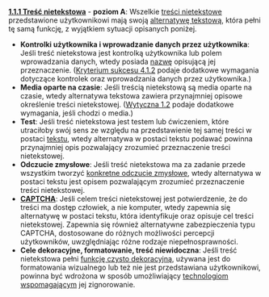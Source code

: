 [**1.1.1 Treść nietekstowa**](https://wcag.lepszyweb.pl/#non-text-content) - **poziom A**: Wszelkie <a href="#" data-toggle="tooltip" data-original-title="{{site.data.glossary.tresc_nietekstowa | strip_html | replace: '*', ''}}">treści nietekstowe</a> przedstawione użytkownikowi mają swoją <a href="#" data-toggle="tooltip" data-original-title="{{site.data.glossary.alternatywa_tekstowa | strip_html | replace: '*', ''}}">alternatywę tekstową</a>, która pełni tę samą funkcję, z wyjątkiem sytuacji opisanych poniżej.

  - **Kontrolki użytkownika i wprowadzanie danych przez użytkownika**: Jeśli treść nietekstowa jest kontrolką użytkownika lub polem wprowadzania danych, wtedy posiada <a href="#" data-toggle="tooltip" data-original-title="{{site.data.glossary.nazwa | strip_html | replace: '*', ''}}">nazwę</a> opisującą jej przeznaczenie. ([Kryterium sukcesu 4.1.2](https://wcag.lepszyweb.pl/#name-role-value) podaje dodatkowe wymagania dotyczące kontrolek oraz wprowadzania danych przez użytkownika.)
  - **Media oparte na czasie**: Jeśli treścią nietekstową są media oparte na czasie, wtedy alternatywa tekstowa zawiera przynajmniej opisowe określenie treści nietekstowej. ([Wytyczna 1.2](https://wcag.lepszyweb.pl/#time-based-media) podaje dodatkowe wymagania, jeśli chodzi o media.)
  - **Test**: Jeśli treść nietekstowa jest testem lub ćwiczeniem, które utraciłoby swój sens ze względu na przedstawienie tej samej treści w postaci <a href="#" data-toggle="tooltip" data-original-title="{{site.data.glossary.tekst | strip_html | replace: '*', ''}}">tekstu</a>, wtedy alternatywa w postaci tekstu podawać powinna przynajmniej opis pozwalający zrozumieć przeznaczenie treści nietekstowej.
  - **Odczucie zmysłowe**: Jeśli treść nietekstowa ma za zadanie przede wszystkim tworzyć <a href="#" data-toggle="tooltip" data-original-title="{{site.data.glossary.konkretne_odczucie_zmyslowe | strip_html | replace: '*', ''}}">konkretne odczucie zmysłowe</a>, wtedy alternatywa w postaci tekstu jest opisem pozwalającym zrozumieć przeznaczenie treści nietekstowej.
  - **<a href="#" data-toggle="tooltip" data-original-title="{{site.data.glossary.CAPTCHA | strip_html | replace: '*', ''}}">CAPTCHA</a>**: Jeśli celem treści nietekstowej jest potwierdzenie, że do treści ma dostęp człowiek, a nie komputer, wtedy zapewnia się alternatywę w postaci tekstu, która identyfikuje oraz opisuje cel treści nietekstowej. Zapewnia się również alternatywne zabezpieczenia typu CAPTCHA, dostosowane do różnych możliwości percepcji użytkowników, uwzględniając różne rodzaje niepełnosprawności.
  - **Cele dekoracyjne, formatowanie, treść niewidoczna**: Jeśli treść nietekstowa pełni  <a href="#" data-toggle="tooltip" data-original-title="{{site.data.glossary.wylacznie_dekoracyjny | strip_html | replace: '*', ''}}">funkcję czysto dekoracyjną</a>, używana jest do formatowania wizualnego lub też nie jest przedstawiana użytkownikowi, powinna być wdrożona w sposób umożliwiający <a href="#" data-toggle="tooltip" data-original-title="{{site.data.glossary.technologia_pomocnicza | strip_html | replace: '*', ''}}">technologiom wspomagającym</a> jej zignorowanie.

